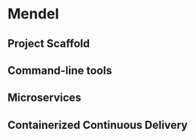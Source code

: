 # Mendel

## Project Scaffold

## Command-line tools

## Microservices

## Containerized Continuous Delivery

